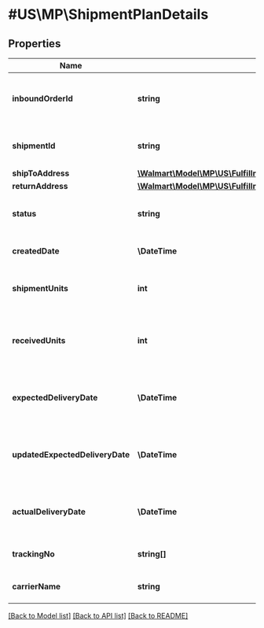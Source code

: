 # #US\MP\ShipmentPlanDetails

## Properties

Name | Type | Description | Notes
------------ | ------------- | ------------- | -------------
**inboundOrderId** | **string** | Unique ID identifying inbound shipment request | [optional]
**shipmentId** | **string** | Unique ID identifying inbound shipment | [optional]
**shipToAddress** | [**\Walmart\Model\MP\US\Fulfillment\GetInboundShipments200ResponsePayloadInnerShipToAddress**](GetInboundShipments200ResponsePayloadInnerShipToAddress.md) |  | [optional]
**returnAddress** | [**\Walmart\Model\MP\US\Fulfillment\GetInboundShipments200ResponsePayloadInnerReturnAddress**](GetInboundShipments200ResponsePayloadInnerReturnAddress.md) |  | [optional]
**status** | **string** | Current status of the shipment | [optional]
**createdDate** | **\DateTime** | creation date for shipment | [optional]
**shipmentUnits** | **int** | Total number of units in the shipment | [optional]
**receivedUnits** | **int** | Total number of units recived in FC for the shipment | [optional]
**expectedDeliveryDate** | **\DateTime** | expected delivery date provided by seller | [optional]
**updatedExpectedDeliveryDate** | **\DateTime** | update expected delivery date based on network capacity | [optional]
**actualDeliveryDate** | **\DateTime** | Actual delivery date of the shipment at FC | [optional]
**trackingNo** | **string[]** | Tracking info for the shipment | [optional]
**carrierName** | **string** | Carrier of the shipment | [optional]


[[Back to Model list]](../) [[Back to API list]](../../Api/US/MP) [[Back to README]](../../README.md)
